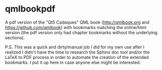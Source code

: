 # qmlbookpdf
A pdf version of the "Qt5 Cadaques" QML book (http://qmlbook.org and https://github.com/qmlbook) with bookmarks matching the online/html version (the pdf version only had chapter bookmarks without the underlying sections).

P.S. This was a quick and dirty/manual job I did for my own use after I realized I didn't have the time to research the Sphinx doc tool and/or the LaTeX to PDF process in order to automate the creation of the extended bookmarks.  I put it up here in case anyone else might be interested.
